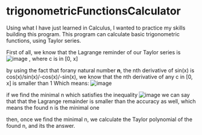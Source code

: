 # trigonometricFunctionsCalculator

Using what I have just learned in Calculus, I wanted to practice my skills building this program.
This program can calculate basic trigonometric functions, using Taylor series.

First of all, we know that the Lagrange reminder of our Taylor series is ![image](https://user-images.githubusercontent.com/56035342/163019372-cd4b7eb0-7d5a-40c1-bdbd-95972e94140e.png) , where c is in [0, x]

by using the fact that forany natural number <b>n</b>, the nth derivative of sin(x) is cos(x)/sin(x)/-cos(x)/-sin(x),  we know that the nth derivative of any c in [0, x] is smaller than 1
Which means:
![image](https://user-images.githubusercontent.com/56035342/163019440-dce9bd1d-5c84-4e29-ad39-7d91c4121200.png)

if we find the minimal n which satisfies the inequality ![image](https://user-images.githubusercontent.com/56035342/163020292-f9aff734-d680-4a64-94d6-e39ae92fb702.png)
we can say that that the Lagrange remainder is smaller than the accuracy as well, which means the found n is the minimal one

then, once we find the minimal n, we calculate the Taylor polynomial of the found n, and its the answer.
